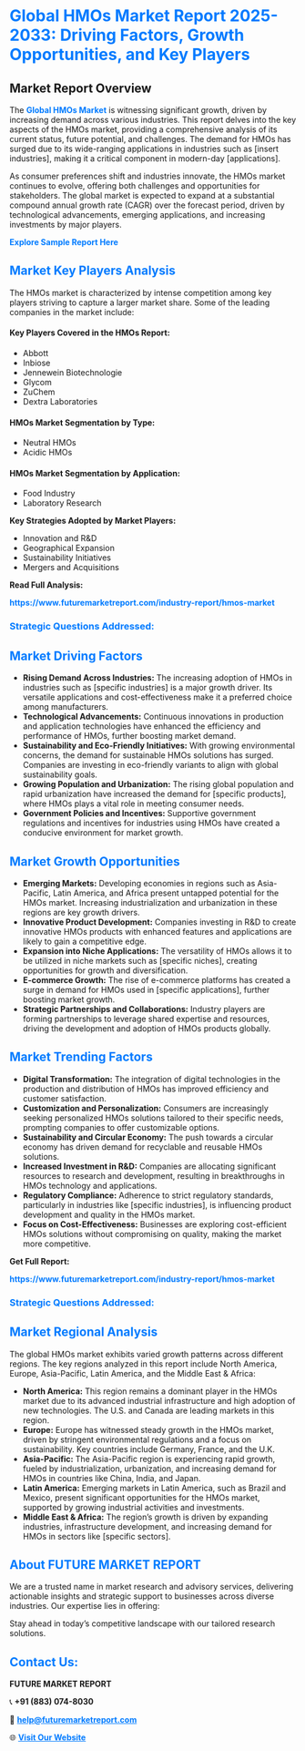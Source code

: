 <h1 style="color: #007BFF;">Global HMOs Market Report 2025-2033: Driving Factors, Growth Opportunities, and Key Players</h1>

<section id="overview">
<h2>Market Report Overview</h2>
<p>The <a href="https://www.futuremarketreport.com/industry-report/hmos-market" style="color: #007BFF; text-decoration: none;"><strong>Global HMOs Market</strong></a> is witnessing significant growth, driven by increasing demand across various industries. This report delves into the key aspects of the HMOs market, providing a comprehensive analysis of its current status, future potential, and challenges. The demand for HMOs has surged due to its wide-ranging applications in industries such as [insert industries], making it a critical component in modern-day [applications].</p>
<p>As consumer preferences shift and industries innovate, the HMOs market continues to evolve, offering both challenges and opportunities for stakeholders. The global market is expected to expand at a substantial compound annual growth rate (CAGR) over the forecast period, driven by technological advancements, emerging applications, and increasing investments by major players.</p>
</section>

<section id="overview">
<p><a href="https://www.futuremarketreport.com/request-sample/reportId=56291" style="color: #007BFF; text-decoration: none;"><strong>Explore Sample Report Here</strong></a></p>
</section>

<section id="key-players">
<h2 style="color: #007BFF;">Market Key Players Analysis</h2>
<p>The HMOs market is characterized by intense competition among key players striving to capture a larger market share. Some of the leading companies in the market include:</p>
<h4>Key Players Covered in the HMOs Report:</h4>
<ul><li>Abbott</li><li>Inbiose</li><li>Jennewein Biotechnologie</li><li>Glycom</li><li>ZuChem</li><li>Dextra Laboratories</li></ul>
<h4>HMOs Market Segmentation by Type:</h4>
<ul><li>Neutral HMOs</li><li>Acidic HMOs</li></ul>

<h4>HMOs Market Segmentation by Application:</h4>
<ul><li>Food Industry</li><li>Laboratory Research</li></ul>
<p><strong>Key Strategies Adopted by Market Players:</strong></p>
<ul>
<li>Innovation and R&D</li>
<li>Geographical Expansion</li>
<li>Sustainability Initiatives</li>
<li>Mergers and Acquisitions</li>
</ul>
</section>

<section>
<p><strong>Read Full Analysis: </strong></p><a href="https://www.futuremarketreport.com/industry-report/hmos-market" style="color: #007BFF; text-decoration: none;"><strong>https://www.futuremarketreport.com/industry-report/hmos-market</strong></a>
<h3 style="color: #007BFF;">Strategic Questions Addressed:</h3>
</section>

<section id="driving-factors">
<h2 style="color: #007BFF;">Market Driving Factors</h2>
<ul>
<li><strong>Rising Demand Across Industries:</strong> The increasing adoption of HMOs in industries such as [specific industries] is a major growth driver. Its versatile applications and cost-effectiveness make it a preferred choice among manufacturers.</li>
<li><strong>Technological Advancements:</strong> Continuous innovations in production and application technologies have enhanced the efficiency and performance of HMOs, further boosting market demand.</li>
<li><strong>Sustainability and Eco-Friendly Initiatives:</strong> With growing environmental concerns, the demand for sustainable HMOs solutions has surged. Companies are investing in eco-friendly variants to align with global sustainability goals.</li>
<li><strong>Growing Population and Urbanization:</strong> The rising global population and rapid urbanization have increased the demand for [specific products], where HMOs plays a vital role in meeting consumer needs.</li>
<li><strong>Government Policies and Incentives:</strong> Supportive government regulations and incentives for industries using HMOs have created a conducive environment for market growth.</li>
</ul>
</section>

<section id="growth-opportunities">
<h2 style="color: #007BFF;">Market Growth Opportunities</h2>
<ul>
<li><strong>Emerging Markets:</strong> Developing economies in regions such as Asia-Pacific, Latin America, and Africa present untapped potential for the HMOs market. Increasing industrialization and urbanization in these regions are key growth drivers.</li>
<li><strong>Innovative Product Development:</strong> Companies investing in R&D to create innovative HMOs products with enhanced features and applications are likely to gain a competitive edge.</li>
<li><strong>Expansion into Niche Applications:</strong> The versatility of HMOs allows it to be utilized in niche markets such as [specific niches], creating opportunities for growth and diversification.</li>
<li><strong>E-commerce Growth:</strong> The rise of e-commerce platforms has created a surge in demand for HMOs used in [specific applications], further boosting market growth.</li>
<li><strong>Strategic Partnerships and Collaborations:</strong> Industry players are forming partnerships to leverage shared expertise and resources, driving the development and adoption of HMOs products globally.</li>
</ul>
</section>

<section id="trending-factors">
<h2 style="color: #007BFF;">Market Trending Factors</h2>
<ul>
<li><strong>Digital Transformation:</strong> The integration of digital technologies in the production and distribution of HMOs has improved efficiency and customer satisfaction.</li>
<li><strong>Customization and Personalization:</strong> Consumers are increasingly seeking personalized HMOs solutions tailored to their specific needs, prompting companies to offer customizable options.</li>
<li><strong>Sustainability and Circular Economy:</strong> The push towards a circular economy has driven demand for recyclable and reusable HMOs solutions.</li>
<li><strong>Increased Investment in R&D:</strong> Companies are allocating significant resources to research and development, resulting in breakthroughs in HMOs technology and applications.</li>
<li><strong>Regulatory Compliance:</strong> Adherence to strict regulatory standards, particularly in industries like [specific industries], is influencing product development and quality in the HMOs market.</li>
<li><strong>Focus on Cost-Effectiveness:</strong> Businesses are exploring cost-efficient HMOs solutions without compromising on quality, making the market more competitive.</li>
</ul>
</section>

<section>
<p><strong>Get Full Report: </strong></p><a href="https://www.futuremarketreport.com/industry-report/hmos-market" style="color: #007BFF; text-decoration: none;"><strong>https://www.futuremarketreport.com/industry-report/hmos-market</strong></a>
<h3 style="color: #007BFF;">Strategic Questions Addressed:</h3>
</section>


<section id="regional-analysis">
<h2 style="color: #007BFF;">Market Regional Analysis</h2>
<p>The global HMOs market exhibits varied growth patterns across different regions. The key regions analyzed in this report include North America, Europe, Asia-Pacific, Latin America, and the Middle East & Africa:</p>
<ul>
<li><strong>North America:</strong> This region remains a dominant player in the HMOs market due to its advanced industrial infrastructure and high adoption of new technologies. The U.S. and Canada are leading markets in this region.</li>
<li><strong>Europe:</strong> Europe has witnessed steady growth in the HMOs market, driven by stringent environmental regulations and a focus on sustainability. Key countries include Germany, France, and the U.K.</li>
<li><strong>Asia-Pacific:</strong> The Asia-Pacific region is experiencing rapid growth, fueled by industrialization, urbanization, and increasing demand for HMOs in countries like China, India, and Japan.</li>
<li><strong>Latin America:</strong> Emerging markets in Latin America, such as Brazil and Mexico, present significant opportunities for the HMOs market, supported by growing industrial activities and investments.</li>
<li><strong>Middle East & Africa:</strong> The region’s growth is driven by expanding industries, infrastructure development, and increasing demand for HMOs in sectors like [specific sectors].</li>
</ul>
</section>

<footer>
<h2 style="color: #007BFF;">About FUTURE MARKET REPORT</h2>
<p>We are a trusted name in market research and advisory services, delivering actionable insights and strategic support to businesses across diverse industries. Our expertise lies in offering:</p>

<p>Stay ahead in today’s competitive landscape with our tailored research solutions.</p>

<h2 style="color: #007BFF;">Contact Us:</h2>
<p><strong>FUTURE MARKET REPORT</strong></p>
<p>📞 <strong>+91 (883) 074-8030</strong></p>
<p>📧 <strong><a href="mailto:help@futuremarketreport.com" style="color: #007BFF;">help@futuremarketreport.com</a></strong></p>
<p>🌐 <strong><a href="https://www.futuremarketreport.com/" style="color: #007BFF;">Visit Our Website</a></strong></p>
</footer>